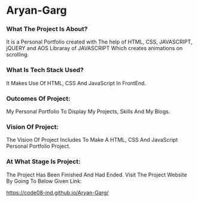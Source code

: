 # Aryan-Garg

### What The Project Is About?
It is a Personal Portfolio created with The help of HTML, CSS, JAVASCRIPT, jQUERY and AOS Libraray of JAVASCRIPT Which creates animations on scrolling.

### What Is Tech Stack Used?
It Makes Use Of HTML, CSS And JavaScript In FrontEnd.

### Outcomes Of Project:
My Personal Portfolio To Display My Projects, Skills And My Blogs.

### Vision Of Project:
The Vision Of Project Includes To Make A HTML, CSS And JavaScript Personal Portfolio Project.

### At What Stage Is Project:
The Project Has Been Finished And Had Ended. Visit The Project Website By Going To Below Given Link:

https://code08-ind.github.io/Aryan-Garg/
